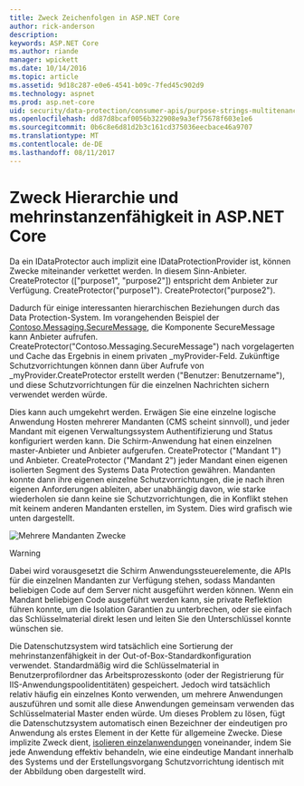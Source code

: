 ```yaml
---
title: Zweck Zeichenfolgen in ASP.NET Core
author: rick-anderson
description: 
keywords: ASP.NET Core
ms.author: riande
manager: wpickett
ms.date: 10/14/2016
ms.topic: article
ms.assetid: 9d18c287-e0e6-4541-b09c-7fed45c902d9
ms.technology: aspnet
ms.prod: asp.net-core
uid: security/data-protection/consumer-apis/purpose-strings-multitenancy
ms.openlocfilehash: dd87d8bcaf0056b322908e9a3ef75678f603e1e6
ms.sourcegitcommit: 0b6c8e6d81d2b3c161cd375036eecbace46a9707
ms.translationtype: MT
ms.contentlocale: de-DE
ms.lasthandoff: 08/11/2017
---
```

# <a name="purpose-hierarchy-and-multi-tenancy-in-aspnet-core"></a>Zweck Hierarchie und mehrinstanzenfähigkeit in ASP.NET Core

Da ein IDataProtector auch implizit eine IDataProtectionProvider ist, können Zwecke miteinander verkettet werden. In diesem Sinn-Anbieter. CreateProtector (["purpose1", "purpose2"]) entspricht dem Anbieter zur Verfügung. CreateProtector("purpose1"). CreateProtector("purpose2").

Dadurch für einige interessanten hierarchischen Beziehungen durch das Data Protection-System. Im vorangehenden Beispiel der [Contoso.Messaging.SecureMessage](purpose-strings.md#data-protection-contoso-purpose), die Komponente SecureMessage kann Anbieter aufrufen. CreateProtector("Contoso.Messaging.SecureMessage") nach vorgelagerten und Cache das Ergebnis in einem privaten _myProvider-Feld. Zukünftige Schutzvorrichtungen können dann über Aufrufe von _myProvider.CreateProtector erstellt werden ("Benutzer: Benutzername"), und diese Schutzvorrichtungen für die einzelnen Nachrichten sichern verwendet werden würde.

Dies kann auch umgekehrt werden. Erwägen Sie eine einzelne logische Anwendung Hosten mehrerer Mandanten (CMS scheint sinnvoll), und jeder Mandant mit eigenen Verwaltungssystem Authentifizierung und Status konfiguriert werden kann. Die Schirm-Anwendung hat einen einzelnen master-Anbieter und Anbieter aufgerufen. CreateProtector ("Mandant 1") und Anbieter. CreateProtector ("Mandant 2") jeder Mandant einen eigenen isolierten Segment des Systems Data Protection gewähren. Mandanten konnte dann ihre eigenen einzelne Schutzvorrichtungen, die je nach ihren eigenen Anforderungen ableiten, aber unabhängig davon, wie starke wiederholen sie dann keine sie Schutzvorrichtungen, die in Konflikt stehen mit keinem anderen Mandanten erstellen, im System. Dies wird grafisch wie unten dargestellt.

![Mehrere Mandanten Zwecke](purpose-strings-multitenancy/_static/purposes-multi-tenancy.png)

>[!WARNING]
> Dabei wird vorausgesetzt die Schirm Anwendungssteuerelemente, die APIs für die einzelnen Mandanten zur Verfügung stehen, sodass Mandanten beliebigen Code auf dem Server nicht ausgeführt werden können. Wenn ein Mandant beliebigen Code ausgeführt werden kann, sie private Reflektion führen konnte, um die Isolation Garantien zu unterbrechen, oder sie einfach das Schlüsselmaterial direkt lesen und leiten Sie den Unterschlüssel konnte wünschen sie.

Die Datenschutzsystem wird tatsächlich eine Sortierung der mehrinstanzenfähigkeit in der Out-of-Box-Standardkonfiguration verwendet. Standardmäßig wird die Schlüsselmaterial in Benutzerprofilordner das Arbeitsprozesskonto (oder der Registrierung für IIS-Anwendungspoolidentitäten) gespeichert. Jedoch wird tatsächlich relativ häufig ein einzelnes Konto verwenden, um mehrere Anwendungen auszuführen und somit alle diese Anwendungen gemeinsam verwenden das Schlüsselmaterial Master enden würde. Um dieses Problem zu lösen, fügt die Datenschutzsystem automatisch einen Bezeichner der eindeutigen pro Anwendung als erstes Element in der Kette für allgemeine Zwecke. Diese implizite Zweck dient, [isolieren einzelanwendungen](../configuration/overview.md#data-protection-configuration-per-app-isolation) voneinander, indem Sie jede Anwendung effektiv behandeln, wie eine eindeutige Mandant innerhalb des Systems und der Erstellungsvorgang Schutzvorrichtung identisch mit der Abbildung oben dargestellt wird.
